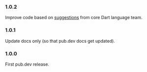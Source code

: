 ### 1.0.2

Improve code based on [suggestions](https://github.com/dart-lang/language/issues/3143) from core Dart language team.

### 1.0.1

Update docs only (so that pub.dev docs get updated).

### 1.0.0

First pub.dev release.